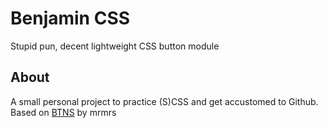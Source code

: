 # Benjamin CSS
Stupid pun, decent lightweight CSS button module

## About
A small personal project to practice (S)CSS and get accustomed to Github.
Based on [BTNS](https://github.com/mrmrs/btns) by mrmrs
